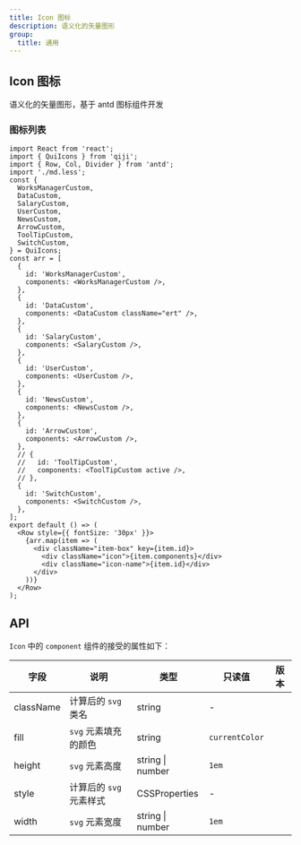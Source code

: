 ```yaml
---
title: Icon 图标
description: 语义化的矢量图形
group:
  title: 通用
---
```


## Icon 图标

语义化的矢量图形，基于 antd 图标组件开发

### 图标列表

```tsx
import React from 'react';
import { QuiIcons } from 'qiji';
import { Row, Col, Divider } from 'antd';
import './md.less';
const {
  WorksManagerCustom,
  DataCustom,
  SalaryCustom,
  UserCustom,
  NewsCustom,
  ArrowCustom,
  ToolTipCustom,
  SwitchCustom,
} = QuiIcons;
const arr = [
  {
    id: 'WorksManagerCustom',
    components: <WorksManagerCustom />,
  },
  {
    id: 'DataCustom',
    components: <DataCustom className="ert" />,
  },
  {
    id: 'SalaryCustom',
    components: <SalaryCustom />,
  },
  {
    id: 'UserCustom',
    components: <UserCustom />,
  },
  {
    id: 'NewsCustom',
    components: <NewsCustom />,
  },
  {
    id: 'ArrowCustom',
    components: <ArrowCustom />,
  },
  // {
  //   id: 'ToolTipCustom',
  //   components: <ToolTipCustom active />,
  // },
  {
    id: 'SwitchCustom',
    components: <SwitchCustom />,
  },
];
export default () => (
  <Row style={{ fontSize: '30px' }}>
    {arr.map(item => (
      <div className="item-box" key={item.id}>
        <div className="icon">{item.components}</div>
        <div className="icon-name">{item.id}</div>
      </div>
    ))}
  </Row>
);
```

## API

`Icon` 中的 `component` 组件的接受的属性如下：

| 字段      | 说明                    | 类型             | 只读值         | 版本 |
| --------- | ----------------------- | ---------------- | -------------- | ---- |
| className | 计算后的 `svg` 类名     | string           | -              |      |
| fill      | `svg` 元素填充的颜色    | string           | `currentColor` |      |
| height    | `svg` 元素高度          | string \| number | `1em`          |      |
| style     | 计算后的 `svg` 元素样式 | CSSProperties    | -              |      |
| width     | `svg` 元素宽度          | string \| number | `1em`          |      |
